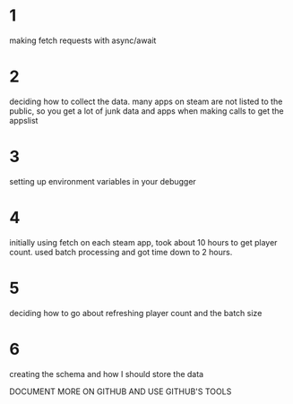 # 1 
making fetch requests with async/await
# 2
deciding how to collect the data. many apps on steam are not listed to the public, 
so you get a lot of junk data and apps when making calls to get the appslist
# 3 
setting up environment variables in your debugger 
# 4 
initially using fetch on each steam app, took about 10 hours to get player count.
used batch processing and got time down to 2 hours.
# 5 
deciding how to go about refreshing player count and the batch size
# 6 
creating the schema and how I should store the data 



DOCUMENT MORE ON GITHUB AND USE GITHUB'S TOOLS 